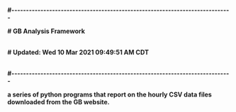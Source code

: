 
<h4>
#----------------------------------------------------------------------------
<p>
#    GB Analysis Framework <br>
<br><p>
#    Updated:  Wed 10 Mar 2021 09:49:51 AM CDT <br>
<br><p>
#----------------------------------------------------------------------------
<p>
a series of python programs that report on the hourly CSV data files downloaded from
the GB website.
